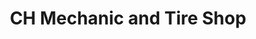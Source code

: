 ---
title: "CH Mechanic and Tire Shop"
url: /douglasville/ch-mechanic-and-tire-shop/
shop: Autowerkstatt
---